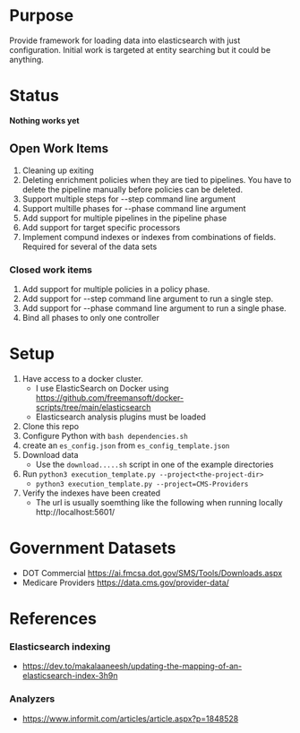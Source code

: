 # Purpose
Provide framework for loading data into elasticsearch with just configuration.  Initial work is targeted at entity searching but it could be anything.

# Status
**Nothing works yet**

## Open Work Items
1. Cleaning up exiting
1. Deleting enrichment policies when they are tied to pipelines.  You have to delete the pipeline manually before policies can be deleted.
1. Support multiple steps for --step command line argument
1. Support multille phases for --phase command line argument
1. Add support for multiple pipelines in the pipeline phase
1. Add support for target specific processors
1. Implement compund indexes or indexes from combinations of fields.  Required for several of the data sets

### Closed work items
1. Add support for multiple policies in a policy phase.
1. Add support for --step command line argument to run a single step.
1. Add support for --phase command line argument to run a single phase.
1. Bind all phases to only one controller

# Setup
1. Have access to a docker cluster.
    * I use ElasticSearch on Docker using https://github.com/freemansoft/docker-scripts/tree/main/elasticsearch
    * Elasticsearch analysis plugins must be loaded
1. Clone this repo
1. Configure Python with `bash dependencies.sh`
1. create an `es_config.json` from `es_config_template.json`
1. Download data
    * Use the `download.....sh` script in one of the example directories
1. Run `python3 execution_template.py --project<the-project-dir>`
    * `python3 execution_template.py --project=CMS-Providers`
1. Verify the indexes have been created
    * The url is usually soemthing like the following when running locally http://localhost:5601/


# Government Datasets

* DOT Commercial https://ai.fmcsa.dot.gov/SMS/Tools/Downloads.aspx
* Medicare Providers https://data.cms.gov/provider-data/

# References

### Elasticsearch indexing
* https://dev.to/makalaaneesh/updating-the-mapping-of-an-elasticsearch-index-3h9n

### Analyzers
* https://www.informit.com/articles/article.aspx?p=1848528